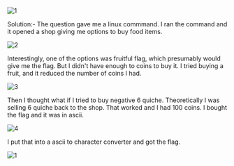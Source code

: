![1](https://user-images.githubusercontent.com/125752406/219899446-07fa8668-3832-48eb-9660-5b6985637731.png)

Solution:- 
The question gave me a linux commmand. I ran the command and it opened a shop giving me options to buy food items. 

![2](https://user-images.githubusercontent.com/125752406/219899455-077b93a5-7e51-4cb5-bfec-df0503643307.png)

Interestingly, one of the options was fruitful flag, which presumably would give me the flag.
But I didn't have enough to coins to buy it. I tried buying a fruit, and it reduced the number of coins I had.

![3](https://user-images.githubusercontent.com/125752406/219899574-ed041803-0c44-4e1a-8b16-8334b94499a7.png)

Then I thought what if I tried to buy negative 6 quiche. Theoretically I was selling 6 quiche back to the shop. That worked and I had 100 coins.
I bought the flag and it was in ascii.

![4](https://user-images.githubusercontent.com/125752406/219899469-7f572e02-ec09-4e8f-b186-9f42eccddff2.png)

I put that into a ascii to character converter and got the flag.

![1](https://user-images.githubusercontent.com/125752406/219899618-88305f44-63e6-4d3b-b326-7b2ddec61244.png)

